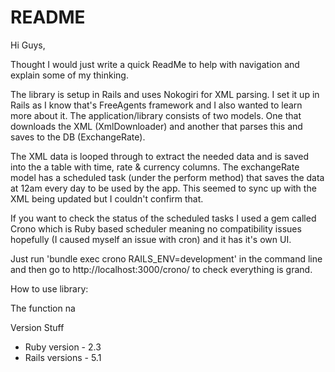 # README

Hi Guys,

Thought I would just write a quick ReadMe to help with navigation and explain some of my thinking.

The library is setup in Rails and uses Nokogiri for XML parsing. I set it up in Rails as I know that's FreeAgents framework and I also wanted to learn more about it.
The application/library consists of two models. One that downloads the XML (XmlDownloader) and another that parses this and saves to the DB (ExchangeRate).

The XML data is looped through to extract the needed data and is saved into the a table with time, rate & currency columns. The exchangeRate model has a scheduled task (under the perform method) that saves the data at 12am every day to be used by the app. This seemed to sync up with the XML being updated but I couldn't confirm that.

If you want to check the status of the scheduled tasks I used a gem called Crono which is Ruby based scheduler meaning no compatibility issues hopefully (I caused myself an issue with cron) and it has it's own UI.

Just run 'bundle exec crono RAILS_ENV=development' in the command line and then go to http://localhost:3000/crono/ to check everything is grand.

How to use library:

The function na





Version Stuff
* Ruby version - 2.3
* Rails versions - 5.1

